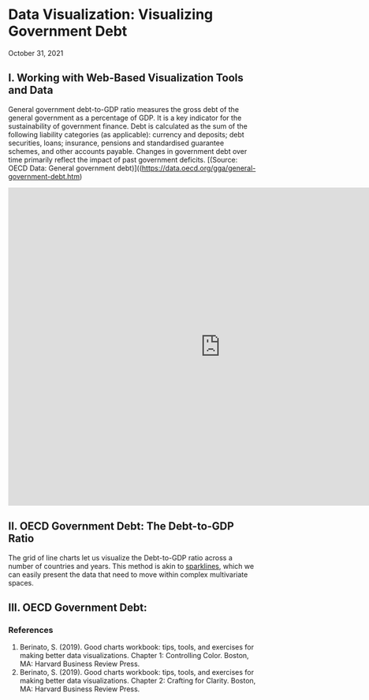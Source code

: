 # Data Visualization: Visualizing Government Debt
October 31, 2021

## I. Working with Web-Based Visualization Tools and Data
General government debt-to-GDP ratio measures the gross debt of the general government as a percentage of GDP. It is a key indicator for the sustainability of government finance. Debt is calculated as the sum of the following liability categories (as applicable): currency and deposits; debt securities, loans; insurance, pensions and standardised guarantee schemes, and other accounts payable. Changes in government debt over time primarily reflect the impact of past government deficits. [(Source: OECD Data: General government debt)]((https://data.oecd.org/gga/general-government-debt.htm)

<iframe src="https://data.oecd.org/chart/6vtc" width="860" height="645" style="border: 0" mozallowfullscreen="true" webkitallowfullscreen="true" allowfullscreen="true"><a href="https://data.oecd.org/chart/6vtc" target="_blank">OECD Chart: General government debt, Total, % of GDP, Annual, 2020</a></iframe>

## II. OECD Government Debt: The Debt-to-GDP Ratio

The grid of line charts let us visualize the Debt-to-GDP ratio across a number of countries and years. This method is akin to [sparklines](https://www.edwardtufte.com/bboard/q-and-a-fetch-msg?msg_id=0001OR), which we can easily present the data that need to move within complex multivariate spaces.

## III. OECD Government Debt:



### References
1. Berinato, S. (2019). Good charts workbook: tips, tools, and exercises for making better data visualizations. Chapter 1: Controlling Color. Boston, MA: Harvard Business Review Press.
2. Berinato, S. (2019). Good charts workbook: tips, tools, and exercises for making better data visualizations. Chapter 2: Crafting for Clarity. Boston, MA: Harvard Business Review Press.
